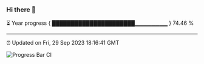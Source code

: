 ### Hi there 👋

⏳ Year progress { ██████████████████████▁▁▁▁▁▁▁▁ } 74.46 %

---

⏰ Updated on Fri, 29 Sep 2023 18:16:41 GMT

![Progress Bar CI](https://github.com/liununu/liununu/workflows/Progress%20Bar%20CI/badge.svg)
